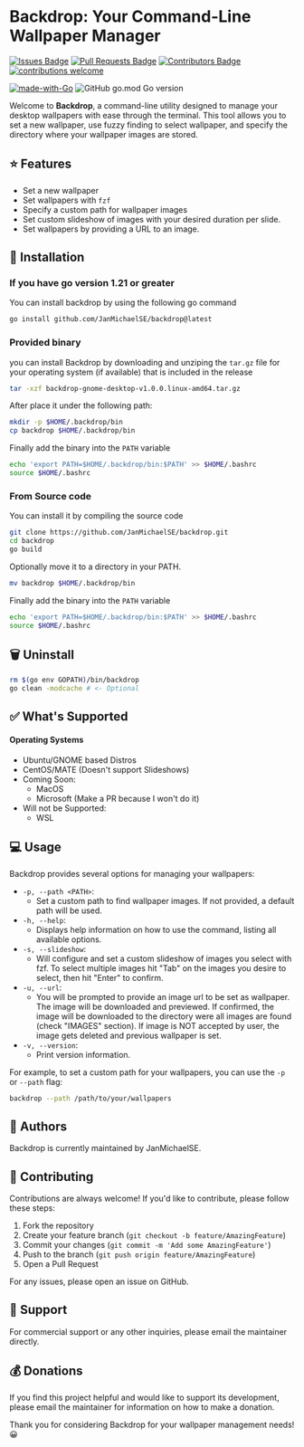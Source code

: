 # Backdrop: Your Command-Line Wallpaper Manager

[![Issues Badge](https://img.shields.io/github/issues/JanMichaelSE/backdrop)](https://github.com/JanMichaelSE/backdrop/issues)
[![Pull Requests Badge](https://img.shields.io/github/issues-pr/JanMichaelSE/backdrop)](https://github.com/JanMichaelSE/backdrop/pulls)
[![Contributors Badge](https://img.shields.io/github/contributors/JanMichaelSE/backdrop)](https://github.com/JanMichaelSE/backdrop/graphs/contributors)
[![contributions welcome](https://img.shields.io/badge/contributions-welcome-brightgreen.svg?style=flat)](https://github.com/dwyl/esta/issues)

[![made-with-Go](https://img.shields.io/badge/Made%20with-Go-1f425f.svg)](https://go.dev/)
![GitHub go.mod Go version](https://img.shields.io/github/go-mod/go-version/JanMichaelSE/backdrop)

Welcome to **Backdrop**, a command-line utility designed to manage your desktop wallpapers with ease through the terminal. This tool allows you to set a new wallpaper, use fuzzy finding to select wallpaper, and specify the directory where your wallpaper images are stored.

## :star: Features

- Set a new wallpaper
- Set wallpapers with `fzf`
- Specify a custom path for wallpaper images
- Set custom slideshow of images with your desired duration per slide.
- Set wallpapers by providing a URL to an image.

## :wrench: Installation

### If you have go version 1.21 or greater
You can install backdrop by using the following go command
```bash
go install github.com/JanMichaelSE/backdrop@latest
```

### Provided binary
you can install Backdrop by downloading and unziping the `tar.gz` file for your operating system (if available) that is included in the release
```bash
tar -xzf backdrop-gnome-desktop-v1.0.0.linux-amd64.tar.gz
```

After place it under the following path:
```bash
mkdir -p $HOME/.backdrop/bin
cp backdrop $HOME/.backdrop/bin
```

Finally add the binary into the `PATH` variable
```bash
echo 'export PATH=$HOME/.backdrop/bin:$PATH' >> $HOME/.bashrc
source $HOME/.bashrc
```

### From Source code
You can install it by compiling the source code
```bash
git clone https://github.com/JanMichaelSE/backdrop.git
cd backdrop
go build
```

Optionally move it to a directory in your PATH.
```bash
mv backdrop $HOME/.backdrop/bin
```

Finally add the binary into the `PATH` variable
```bash
echo 'export PATH=$HOME/.backdrop/bin:$PATH' >> $HOME/.bashrc
source $HOME/.bashrc
```

## :wastebasket: Uninstall

```bash
rm $(go env GOPATH)/bin/backdrop
go clean -modcache # <- Optional
```

## &#x2705; What's Supported

#### Operating Systems
- Ubuntu/GNOME based Distros
- CentOS/MATE (Doesn't support Slideshows)
- Coming Soon:
    - MacOS
    - Microsoft (Make a PR because I won't do it)
- Will not be Supported:
    - WSL

## :computer: Usage

Backdrop provides several options for managing your wallpapers:

- `-p, --path <PATH>`: 
    - Set a custom path to find wallpaper images. If not provided, a default path will be used.
- `-h, --help`: 
    - Displays help information on how to use the command, listing all available options.
- `-s, --slideshow`: 
    - Will configure and set a custom slideshow of images you select with fzf. To select multiple images hit "Tab" on the images you desire to select, then hit "Enter" to confirm.
- `-u, --url`: 
    - You will be prompted to provide an image url to be set as wallpaper. The image will be downloaded and previewed. If confirmed, the image will be downloaded to the directory were all images are found (check "IMAGES" section). If image is NOT accepted by user, the image gets deleted and previous wallpaper is set.
- `-v, --version`: 
    - Print version information.

For example, to set a custom path for your wallpapers, you can use the `-p` or `--path` flag:

```bash
backdrop --path /path/to/your/wallpapers
```

## :busts_in_silhouette: Authors

Backdrop is currently maintained by JanMichaelSE.

## :handshake: Contributing

Contributions are always welcome! If you'd like to contribute, please follow these steps:

1. Fork the repository
2. Create your feature branch (`git checkout -b feature/AmazingFeature`)
3. Commit your changes (`git commit -m 'Add some AmazingFeature'`)
4. Push to the branch (`git push origin feature/AmazingFeature`)
5. Open a Pull Request

For any issues, please open an issue on GitHub.

## :email: Support

For commercial support or any other inquiries, please email the maintainer directly.

## :moneybag: Donations

If you find this project helpful and would like to support its development, please email the maintainer for information on how to make a donation.

Thank you for considering Backdrop for your wallpaper management needs! :grinning:
